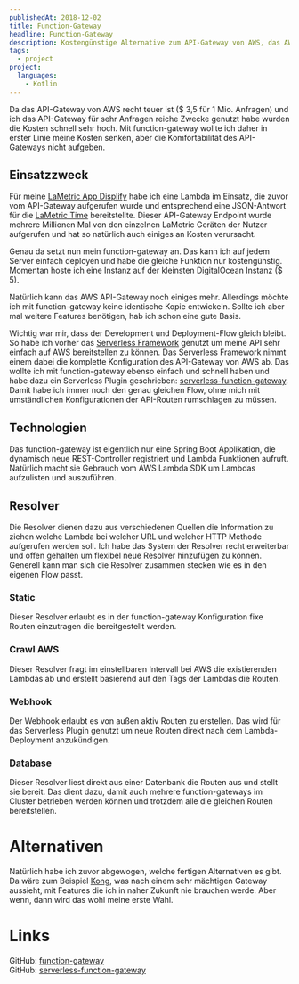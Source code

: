 ```yaml
---
publishedAt: 2018-12-02
title: Function-Gateway
headline: Function-Gateway
description: Kostengünstige Alternative zum API-Gateway von AWS, das AWS Lambdas basierend auf HTTP Anfragen aufruft.
tags: 
  - project
project:
  languages:
    - Kotlin
---
```

Da das API-Gateway von AWS recht teuer ist ($ 3,5 für 1 Mio. Anfragen) und ich das API-Gateway für sehr Anfragen reiche
Zwecke genutzt habe wurden die Kosten schnell sehr hoch. Mit function-gateway wollte ich daher in erster Linie meine Kosten
senken, aber die Komfortabilität des API-Gateways nicht aufgeben.

## Einsatzzweck
Für meine [LaMetric App Displify](https://github.com/KennethWussmann/lametric-displify) habe ich eine Lambda im Einsatz,
die zuvor vom API-Gateway aufgerufen wurde und entsprechend eine JSON-Antwort für die [LaMetric Time](https://lametric.com/)
bereitstellte. 
Dieser API-Gateway Endpoint wurde mehrere Millionen Mal von den einzelnen LaMetric Geräten der Nutzer aufgerufen und hat
so natürlich auch einiges an Kosten verursacht. 

Genau da setzt nun mein function-gateway an. Das kann ich auf jedem Server einfach deployen und habe die gleiche Funktion
nur kostengünstig. Momentan hoste ich eine Instanz auf der kleinsten DigitalOcean Instanz ($ 5).

Natürlich kann das AWS API-Gateway noch einiges mehr. Allerdings möchte ich mit function-gateway keine identische Kopie 
entwickeln. Sollte ich aber mal weitere Features benötigen, hab ich schon eine gute Basis.

Wichtig war mir, dass der Development und Deployment-Flow gleich bleibt. So habe ich vorher das [Serverless Framework]() 
genutzt um meine API sehr einfach auf AWS bereitstellen zu können. Das Serverless Framework nimmt einem dabei die komplette
Konfiguration des API-Gateway von AWS ab. Das wollte ich mit function-gateway ebenso einfach und schnell haben und habe dazu
ein Serverless Plugin geschrieben: [serverless-function-gateway](https://github.com/KennethWussmann/serverless-function-gateway).
Damit habe ich immer noch den genau gleichen Flow, ohne mich mit umständlichen Konfigurationen der API-Routen rumschlagen zu müssen.

## Technologien
Das function-gateway ist eigentlich nur eine Spring Boot Applikation, die dynamisch neue REST-Controller registriert und
Lambda Funktionen aufruft. 
Natürlich macht sie Gebrauch vom AWS Lambda SDK um Lambdas aufzulisten und auszuführen. 

## Resolver
Die Resolver dienen dazu aus verschiedenen Quellen die Information zu ziehen welche Lambda bei welcher URL und welcher HTTP
Methode aufgerufen werden soll. 
Ich habe das System der Resolver recht erweiterbar und offen gehalten um flexibel neue Resolver hinzufügen zu können.
Generell kann man sich die Resolver zusammen stecken wie es in den eigenen Flow passt. 

### Static
Dieser Resolver erlaubt es in der function-gateway Konfiguration fixe Routen einzutragen die bereitgestellt werden. 

### Crawl AWS
Dieser Resolver fragt im einstellbaren Intervall bei AWS die existierenden Lambdas ab und erstellt basierend auf den Tags
der Lambdas die Routen.

### Webhook
Der Webhook erlaubt es von außen aktiv Routen zu erstellen. Das wird für das Serverless Plugin genutzt um neue Routen 
direkt nach dem Lambda-Deployment anzukündigen.

### Database
Dieser Resolver liest direkt aus einer Datenbank die Routen aus und stellt sie bereit. Das dient dazu, damit auch mehrere
function-gateways im Cluster betrieben werden können und trotzdem alle die gleichen Routen bereitstellen. 

# Alternativen
Natürlich habe ich zuvor abgewogen, welche fertigen Alternativen es gibt. Da wäre zum Beispiel [Kong](https://konghq.com/), was nach einem sehr
mächtigen Gateway aussieht, mit Features die ich in naher Zukunft nie brauchen werde. Aber wenn, dann wird das wohl meine 
erste Wahl. 

# Links
GitHub: [function-gateway](https://github.com/KennethWussmann/function-gateway)<br />
GitHub: [serverless-function-gateway](https://github.com/KennethWussmann/serverless-function-gateway)